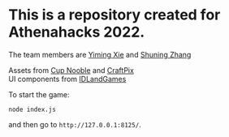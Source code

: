 # This is a repository created for Athenahacks 2022. 

The team members are [Yiming Xie](https://www.linkedin.com/in/yimingx/) and [Shuning Zhang](https://skkkzhang.com/)

Assets from [Cup Nooble](https://cupnooble.itch.io/sprout-lands-asset-pack) and [CraftPix](https://craftpix.net/freebies/free-level-map-pixel-art-assets-pack/)  
UI components from [IDLandGames](https://idlandgames.itch.io/ui-pixelart-assets-8)


To start the game: 
```
node index.js

```
and then go to `http://127.0.0.1:8125/`.


